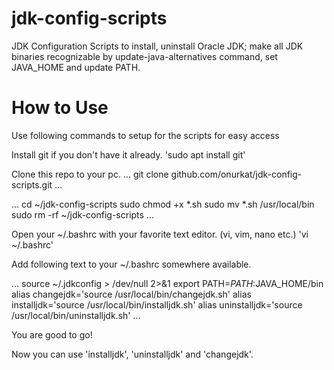 # jdk-config-scripts
JDK Configuration Scripts to install, uninstall Oracle JDK; make all JDK binaries recognizable by update-java-alternatives command, set JAVA_HOME and update PATH.

# How to Use
Use following commands to setup for the scripts for easy access

Install git if you don't have it already. 'sudo apt install git'

Clone this repo to your pc.
...
git clone github.com/onurkat/jdk-config-scripts.git
...

...
cd ~/jdk-config-scripts
sudo chmod +x *.sh
sudo mv *.sh /usr/local/bin
sudo rm -rf ~/jdk-config-scripts
...

Open your ~/.bashrc with your favorite text editor. (vi, vim, nano etc.) 'vi ~/.bashrc'

Add following text to your ~/.bashrc somewhere available.

...
source ~/.jdkconfig > /dev/null 2>&1
export PATH=$PATH:$JAVA_HOME/bin
alias changejdk='source /usr/local/bin/changejdk.sh'
alias installjdk='source /usr/local/bin/installjdk.sh'
alias uninstalljdk='source /usr/local/bin/uninstalljdk.sh'
...

You are good to go!

Now you can use 'installjdk', 'uninstalljdk' and 'changejdk'.
